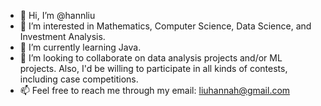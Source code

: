 - 👋 Hi, I’m @hannliu
- 👀 I’m interested in Mathematics, Computer Science, Data Science, and Investment Analysis.
- 🌱 I’m currently learning Java.
- 💞️ I’m looking to collaborate on data analysis projects and/or ML projects. Also, I'd be willing to participate in all kinds of contests, including case competitions.
- 📫 Feel free to reach me through my email: liuhannah@gmail.com

<!---
hannliu/hannliu is a ✨ special ✨ repository because its `README.md` (this file) appears on your GitHub profile.
You can click the Preview link to take a look at your changes.
--->
